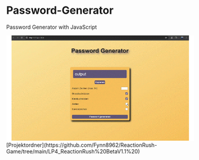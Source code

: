 # Password-Generator
Password Generator with JavaScript                           

<img src="https://github.com/Fynn8962/Password-Generator/blob/main/pw-generator.gif" alt="GIF zu Password generator" width="500" >
[Projektordner](https://github.com/Fynn8962/ReactionRush-Game/tree/main/LP4_ReactionRush%20BetaV1.1%20)                          
